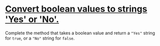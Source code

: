 # [Convert boolean values to strings 'Yes' or 'No'.](https://www.codewars.com/kata/53369039d7ab3ac506000467)

Complete the method that takes a boolean value and return a `"Yes"` string for `true`, or a `"No"` string for `false`.
